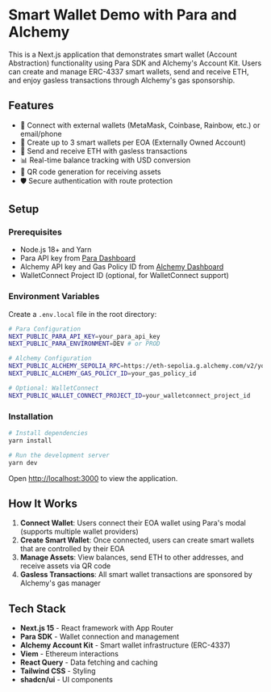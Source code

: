 # Smart Wallet Demo with Para and Alchemy

This is a Next.js application that demonstrates smart wallet (Account Abstraction) functionality using Para SDK and
Alchemy's Account Kit. Users can create and manage ERC-4337 smart wallets, send and receive ETH, and enjoy gasless
transactions through Alchemy's gas sponsorship.

## Features

- 🔐 Connect with external wallets (MetaMask, Coinbase, Rainbow, etc.) or email/phone
- 🏦 Create up to 3 smart wallets per EOA (Externally Owned Account)
- 💸 Send and receive ETH with gasless transactions
- 📊 Real-time balance tracking with USD conversion
- 🎨 QR code generation for receiving assets
- 🛡️ Secure authentication with route protection

## Setup

### Prerequisites

- Node.js 18+ and Yarn
- Para API key from [Para Dashboard](https://developer.getpara.com)
- Alchemy API key and Gas Policy ID from [Alchemy Dashboard](https://dashboard.alchemy.com)
- WalletConnect Project ID (optional, for WalletConnect support)

### Environment Variables

Create a `.env.local` file in the root directory:

```bash
# Para Configuration
NEXT_PUBLIC_PARA_API_KEY=your_para_api_key
NEXT_PUBLIC_PARA_ENVIRONMENT=DEV # or PROD

# Alchemy Configuration
NEXT_PUBLIC_ALCHEMY_SEPOLIA_RPC=https://eth-sepolia.g.alchemy.com/v2/your_alchemy_key
NEXT_PUBLIC_ALCHEMY_GAS_POLICY_ID=your_gas_policy_id

# Optional: WalletConnect
NEXT_PUBLIC_WALLET_CONNECT_PROJECT_ID=your_walletconnect_project_id
```

### Installation

```bash
# Install dependencies
yarn install

# Run the development server
yarn dev
```

Open [http://localhost:3000](http://localhost:3000) to view the application.

## How It Works

1. **Connect Wallet**: Users connect their EOA wallet using Para's modal (supports multiple wallet providers)
2. **Create Smart Wallet**: Once connected, users can create smart wallets that are controlled by their EOA
3. **Manage Assets**: View balances, send ETH to other addresses, and receive assets via QR code
4. **Gasless Transactions**: All smart wallet transactions are sponsored by Alchemy's gas manager

## Tech Stack

- **Next.js 15** - React framework with App Router
- **Para SDK** - Wallet connection and management
- **Alchemy Account Kit** - Smart wallet infrastructure (ERC-4337)
- **Viem** - Ethereum interactions
- **React Query** - Data fetching and caching
- **Tailwind CSS** - Styling
- **shadcn/ui** - UI components
